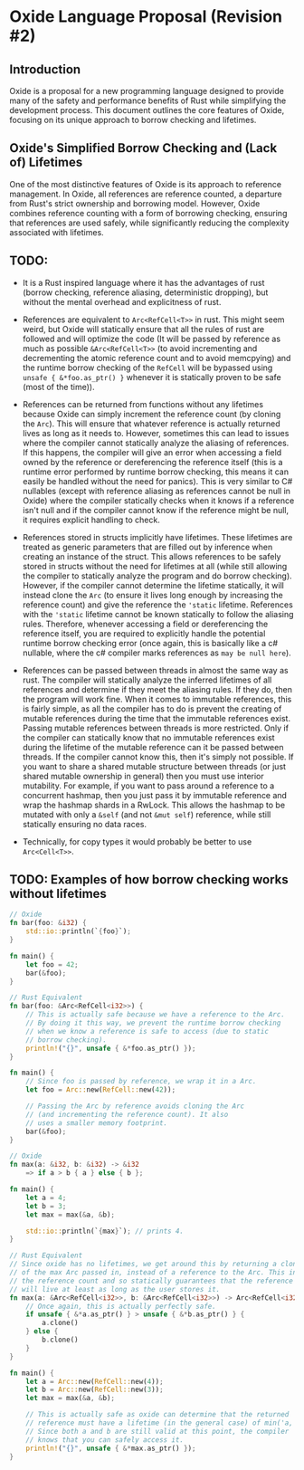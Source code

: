 # Oxide Language Proposal (Revision #2)

## Introduction

Oxide is a proposal for a new programming language designed to provide many of
the safety and performance benefits of Rust while simplifying the development
process. This document outlines the core features of Oxide, focusing on its
unique approach to borrow checking and lifetimes.

## Oxide's Simplified Borrow Checking and (Lack of) Lifetimes

One of the most distinctive features of Oxide is its approach to reference
management. In Oxide, all references are reference counted, a departure from
Rust's strict ownership and borrowing model. However, Oxide combines reference
counting with a form of borrowing checking, ensuring that references are used
safely, while significantly reducing the complexity associated with lifetimes.

## TODO:

- It is a Rust inspired language where it has the advantages of rust (borrow
  checking, reference aliasing, deterministic dropping), but without the mental
  overhead and explicitness of rust.

- References are equivalent to `Arc<RefCell<T>>` in rust. This might seem weird,
  but Oxide will statically ensure that all the rules of rust are followed and
  will optimize the code (It will be passed by reference as much as possible
  `&Arc<RefCell<T>>` (to avoid incrementing and decrementing the atomic
  reference count and to avoid memcpying) and the runtime borrow checking of the
  `RefCell` will be bypassed using `unsafe { &*foo.as_ptr() }` whenever it is
  statically proven to be safe (most of the time)).

- References can be returned from functions without any lifetimes because Oxide
  can simply increment the reference count (by cloning the `Arc`). This will
  ensure that whatever reference is actually returned lives as long as it needs
  to. However, sometimes this can lead to issues where the compiler cannot
  statically analyze the aliasing of references. If this happens, the compiler
  will give an error when accessing a field owned by the reference or
  dereferencing the reference itself (this is a runtime error performed by
  runtime borrow checking, this means it can easily be handled without the need
  for panics). This is very similar to C# nullables (except with reference
  aliasing as references cannot be null in Oxide) where the compiler statically
  checks when it knows if a reference isn't null and if the compiler cannot know
  if the reference might be null, it requires explicit handling to check.

- References stored in structs implicitly have lifetimes. These lifetimes are
  treated as generic parameters that are filled out by inference when creating
  an instance of the struct. This allows references to be safely stored in
  structs without the need for lifetimes at all (while still allowing the
  compiler to statically analyze the program and do borrow checking). However,
  if the compiler cannot determine the lifetime statically, it will instead
  clone the `Arc` (to ensure it lives long enough by increasing the reference
  count) and give the reference the `'static` lifetime. References with the
  `'static` lifetime cannot be known statically to follow the aliasing rules.
  Therefore, whenever accessing a field or dereferencing the reference itself,
  you are required to explicitly handle the potential runtime borrow checking
  error (once again, this is basically like a c# nullable, where the c# compiler
  marks references as `may be null here`).

- References can be passed between threads in almost the same way as rust. The
  compiler will statically analyze the inferred lifetimes of all references and
  determine if they meet the aliasing rules. If they do, then the program will
  work fine. When it comes to immutable references, this is fairly simple, as
  all the compiler has to do is prevent the creating of mutable references
  during the time that the immutable references exist. Passing mutable
  references between threads is more restricted. Only if the compiler can
  statically know that no immutable references exist during the lifetime of the
  mutable reference can it be passed between threads. If the compiler cannot
  know this, then it's simply not possible. If you want to share a shared
  mutable structure between threads (or just shared mutable ownership in
  general) then you must use interior mutability. For example, if you want to
  pass around a reference to a concurrent hashmap, then you just pass it by
  immutable reference and wrap the hashmap shards in a RwLock. This allows the
  hashmap to be mutated with only a `&self` (and not `&mut self`) reference,
  while still statically ensuring no data races.

- Technically, for copy types it would probably be better to use `Arc<Cell<T>>`.

## TODO: Examples of how borrow checking works without lifetimes

```rust
// Oxide
fn bar(foo: &i32) {
	std::io::println(`{foo}`);
}

fn main() {
	let foo = 42;
	bar(&foo);
}

// Rust Equivalent
fn bar(foo: &Arc<RefCell<i32>>) {
	// This is actually safe because we have a reference to the Arc.
	// By doing it this way, we prevent the runtime borrow checking
	// when we know a reference is safe to access (due to static
	// borrow checking).
	println!("{}", unsafe { &*foo.as_ptr() });
}

fn main() {
	// Since foo is passed by reference, we wrap it in a Arc.
	let foo = Arc::new(RefCell::new(42));

	// Passing the Arc by reference avoids cloning the Arc
	// (and incrementing the reference count). It also
	// uses a smaller memory footprint.
	bar(&foo);
}
```

```rust
// Oxide
fn max(a: &i32, b: &i32) -> &i32
	=> if a > b { a } else { b };

fn main() {
	let a = 4;
	let b = 3;
	let max = max(&a, &b);

	std::io::println(`{max}`); // prints 4.
}

// Rust Equivalent
// Since oxide has no lifetimes, we get around this by returning a clone
// of the max Arc passed in, instead of a reference to the Arc. This increments
// the reference count and so statically guarantees that the reference
// will live at least as long as the user stores it.
fn max(a: &Arc<RefCell<i32>>, b: &Arc<RefCell<i32>>) -> Arc<RefCell<i32>> {
	// Once again, this is actually perfectly safe.
	if unsafe { &*a.as_ptr() } > unsafe { &*b.as_ptr() } {
		a.clone()
	} else {
		b.clone()
	}
}

fn main() {
	let a = Arc::new(RefCell::new(4));
	let b = Arc::new(RefCell::new(3));
	let max = max(&a, &b);

	// This is actually safe as oxide can determine that the returned
	// reference must have a lifetime (in the general case) of min('a, 'b).
	// Since both a and b are still valid at this point, the compiler
	// knows that you can safely access it.
	println!("{}", unsafe { &*max.as_ptr() });
}
```
